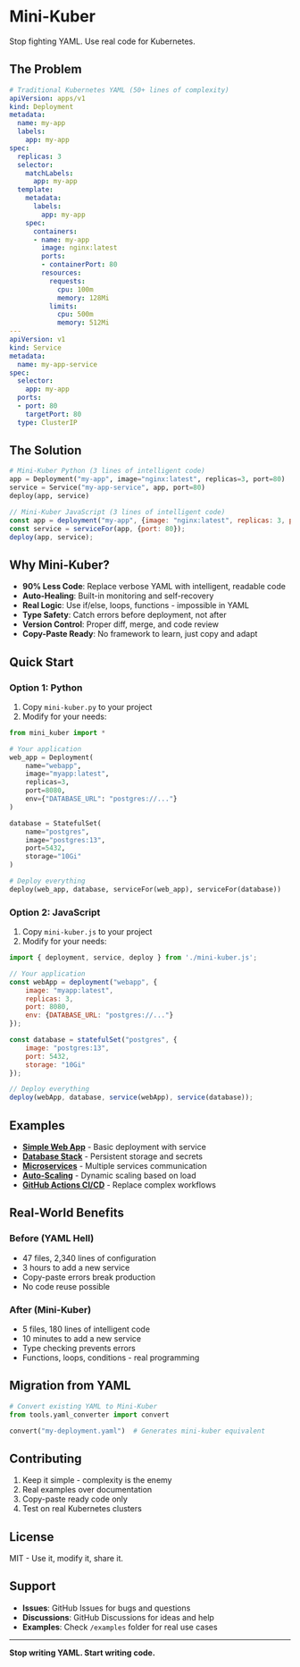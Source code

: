 # Mini-Kuber

Stop fighting YAML. Use real code for Kubernetes.

## The Problem

```yaml
# Traditional Kubernetes YAML (50+ lines of complexity)
apiVersion: apps/v1
kind: Deployment
metadata:
  name: my-app
  labels:
    app: my-app
spec:
  replicas: 3
  selector:
    matchLabels:
      app: my-app
  template:
    metadata:
      labels:
        app: my-app
    spec:
      containers:
      - name: my-app
        image: nginx:latest
        ports:
        - containerPort: 80
        resources:
          requests:
            cpu: 100m
            memory: 128Mi
          limits:
            cpu: 500m
            memory: 512Mi
---
apiVersion: v1
kind: Service
metadata:
  name: my-app-service
spec:
  selector:
    app: my-app
  ports:
  - port: 80
    targetPort: 80
  type: ClusterIP
```

## The Solution

```python
# Mini-Kuber Python (3 lines of intelligent code)
app = Deployment("my-app", image="nginx:latest", replicas=3, port=80)
service = Service("my-app-service", app, port=80)
deploy(app, service)
```

```javascript
// Mini-Kuber JavaScript (3 lines of intelligent code)
const app = deployment("my-app", {image: "nginx:latest", replicas: 3, port: 80});
const service = serviceFor(app, {port: 80});
deploy(app, service);
```

## Why Mini-Kuber?

- **90% Less Code**: Replace verbose YAML with intelligent, readable code
- **Auto-Healing**: Built-in monitoring and self-recovery
- **Real Logic**: Use if/else, loops, functions - impossible in YAML
- **Type Safety**: Catch errors before deployment, not after
- **Version Control**: Proper diff, merge, and code review
- **Copy-Paste Ready**: No framework to learn, just copy and adapt

## Quick Start

### Option 1: Python

1. Copy `mini-kuber.py` to your project
2. Modify for your needs:

```python
from mini_kuber import *

# Your application
web_app = Deployment(
    name="webapp", 
    image="myapp:latest", 
    replicas=3,
    port=8080,
    env={"DATABASE_URL": "postgres://..."}
)

database = StatefulSet(
    name="postgres",
    image="postgres:13",
    port=5432,
    storage="10Gi"
)

# Deploy everything
deploy(web_app, database, serviceFor(web_app), serviceFor(database))
```

### Option 2: JavaScript

1. Copy `mini-kuber.js` to your project
2. Modify for your needs:

```javascript
import { deployment, service, deploy } from './mini-kuber.js';

// Your application  
const webApp = deployment("webapp", {
    image: "myapp:latest",
    replicas: 3,
    port: 8080,
    env: {DATABASE_URL: "postgres://..."}
});

const database = statefulSet("postgres", {
    image: "postgres:13", 
    port: 5432,
    storage: "10Gi"
});

// Deploy everything
deploy(webApp, database, service(webApp), service(database));
```

## Examples

- **[Simple Web App](examples/webapp.py)** - Basic deployment with service
- **[Database Stack](examples/database.py)** - Persistent storage and secrets
- **[Microservices](examples/microservices.js)** - Multiple services communication
- **[Auto-Scaling](examples/autoscaling.py)** - Dynamic scaling based on load
- **[GitHub Actions CI/CD](examples/github-actions.py)** - Replace complex workflows

## Real-World Benefits

### Before (YAML Hell)
- 47 files, 2,340 lines of configuration
- 3 hours to add a new service
- Copy-paste errors break production
- No code reuse possible

### After (Mini-Kuber)
- 5 files, 180 lines of intelligent code
- 10 minutes to add a new service  
- Type checking prevents errors
- Functions, loops, conditions - real programming

## Migration from YAML

```python
# Convert existing YAML to Mini-Kuber
from tools.yaml_converter import convert

convert("my-deployment.yaml")  # Generates mini-kuber equivalent
```

## Contributing

1. Keep it simple - complexity is the enemy
2. Real examples over documentation
3. Copy-paste ready code only
4. Test on real Kubernetes clusters

## License

MIT - Use it, modify it, share it.

## Support

- **Issues**: GitHub Issues for bugs and questions
- **Discussions**: GitHub Discussions for ideas and help
- **Examples**: Check `/examples` folder for real use cases

---

**Stop writing YAML. Start writing code.**
